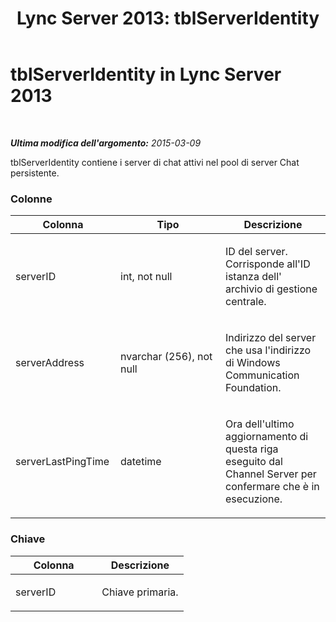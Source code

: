 ﻿---
title: 'Lync Server 2013: tblServerIdentity'
TOCTitle: tblServerIdentity
ms:assetid: 5411c9bc-b0b3-41fc-8b7e-fa71cccd770b
ms:mtpsurl: https://technet.microsoft.com/it-it/library/Gg558648(v=OCS.15)
ms:contentKeyID: 49300534
ms.date: 08/24/2015
mtps_version: v=OCS.15
ms.translationtype: HT
---

# tblServerIdentity in Lync Server 2013

 

_**Ultima modifica dell'argomento:** 2015-03-09_

tblServerIdentity contiene i server di chat attivi nel pool di server Chat persistente.

### Colonne

<table>
<colgroup>
<col style="width: 33%" />
<col style="width: 33%" />
<col style="width: 33%" />
</colgroup>
<thead>
<tr class="header">
<th>Colonna</th>
<th>Tipo</th>
<th>Descrizione</th>
</tr>
</thead>
<tbody>
<tr class="odd">
<td><p>serverID</p></td>
<td><p>int, not null</p></td>
<td><p>ID del server. Corrisponde all'ID istanza dell' archivio di gestione centrale.</p></td>
</tr>
<tr class="even">
<td><p>serverAddress</p></td>
<td><p>nvarchar (256), not null</p></td>
<td><p>Indirizzo del server che usa l'indirizzo di Windows Communication Foundation.</p></td>
</tr>
<tr class="odd">
<td><p>serverLastPingTime</p></td>
<td><p>datetime</p></td>
<td><p>Ora dell'ultimo aggiornamento di questa riga eseguito dal Channel Server per confermare che è in esecuzione.</p></td>
</tr>
</tbody>
</table>


### Chiave

<table>
<colgroup>
<col style="width: 50%" />
<col style="width: 50%" />
</colgroup>
<thead>
<tr class="header">
<th>Colonna</th>
<th>Descrizione</th>
</tr>
</thead>
<tbody>
<tr class="odd">
<td><p>serverID</p></td>
<td><p>Chiave primaria.</p></td>
</tr>
</tbody>
</table>

